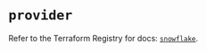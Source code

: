 # `provider`

Refer to the Terraform Registry for docs: [`snowflake`](https://registry.terraform.io/providers/snowflakedb/snowflake/2.7.0/docs).
